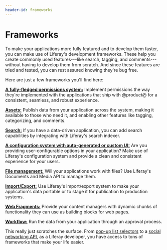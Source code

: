 ```yaml
---
header-id: frameworks
---
```


# Frameworks

To make your applications more fully featured and to develop them faster, you
can make use of Liferay's development frameworks. These help you create
commonly used features---like search, tagging, and comments---without having to
develop them from scratch. And since these features are tried and tested, you
can rest assured knowing they're bug free. 

Here are just a few frameworks you'll find here: 

[**A fully-fledged permissions system:**](/docs/7-2/frameworks/-/knowledge_base/f/defining-application-permissions) 
Implement permissions the way they're
implemented with the applications that ship with @product@ for a consistent,
seamless, and robust experience. 

[**Assets:**](/docs/7-2/frameworks/-/knowledge_base/f/asset-framework) 
Publish data from your application across the system, making it
available to those who need it, and enabling other features like tagging,
categorizing, and comments. 

[**Search:**](/docs/7-2/frameworks/-/knowledge_base/f/search) 
If you have a data-driven application, you can add search
capabilities by integrating with Liferay's search indexer. 

[**A configuration system with auto-generated or custom UI:**](/docs/7-2/frameworks/-/knowledge_base/f/configurable-applications) 
Are you providing user-configurable options in your application? Make use of
Liferay's configuration system and provide a clean and consistent experience
for your users. 

[**File management:**](/docs/7-2/frameworks/-/knowledge_base/f/documents-and-media-api) 
Will your applications work with files? Use Liferay's Documents and Media API
to manage them. 

[**Import/Export:**](/docs/7-2/frameworks/-/knowledge_base/f/content-publication-management) 
Use Liferay's import/export system to make your application's
data portable or to stage it for publication to production systems. 

[**Web Fragments:**](/docs/7-2/frameworks/-/knowledge_base/f/page-fragments) 
Provide your content managers with dynamic chunks of
functionality they can use as building blocks for web pages. 

[**Workflow:**](/docs/7-2/frameworks/-/knowledge_base/f/the-workflow-framework) 
Run the data from your application through an approval process. 

This really just scratches the surface. From 
[pop-up list selectors](/docs/7-2/frameworks/-/knowledge_base/f/item-selector) to a [social
networking API](/docs/7-2/frameworks/-/knowledge_base/f/social-api), 
as a Liferay developer, you have access to tons of frameworks
that make your life easier. 
